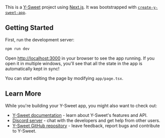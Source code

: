 This is a [Y-Sweet](https://jamsocket.com/y-sweet) project using [Next.js](https://nextjs.org). It was bootstrapped with [`create-y-sweet-app`](https://www.npmjs.com/package/create-y-sweet-app).

## Getting Started

First, run the development server:

```sh
npm run dev
```

Open [http://localhost:3000](http://localhost:3000) in your browser to see the app running. If you open it in multiple windows, you'll see that all the state in the app is automatically kept in sync!

You can start editing the page by modifying `app/page.tsx`.

## Learn More

While you're building your Y-Sweet app, you might also want to check out:

- [Y-Sweet documentation](https://docs.jamsocket.com/y-sweet/) - learn about Y-Sweet's features and API.
- [Discord server](https://discord.gg/N5sEpsuhh9) - chat with the developers and get help from other users.
- [Y-Sweet GitHub repository](https://github.com/jamsocket/y-sweet) - leave feedback, report bugs and contribute to Y-Sweet.
